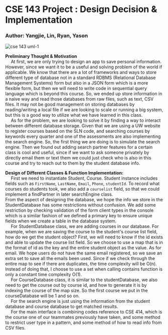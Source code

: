 
CSE 143 Project : Design Decision & Implementation
===

### Author: Yangjie, Lin, Ryan, Yason

![cse 143 uml-1](https://user-images.githubusercontent.com/50006786/101194012-3e737f80-3612-11eb-9ed2-82937c5b632f.png)

**Preliminary Thought & Motivation**\
&emsp; At first, we are only trying to design an app to save personal information. However, since we
want it to be a useful and solving problem of the world if applicable. We know that there are a lot of frameworks and ways
to store different type of database not in a standard RDBMS (Relational Database Management Systems) form but also in a JSON form which is a more flexible form, but then we will need to write code in sequential query language which is beyond this course. So, we ended up store information in a naive way and read those databases from raw files, such as
text, CSV files. It may not be good management on storing databases by reading/writing a local file if we are looking to scale or
running a big system, but this is a good way to utilize what we have learned in this class.\
&emsp; As for the problem, we are looking to solve it by finding a way to interact between different database storage.
Given that we are using a UW website to register courses based on the SLN code, and searching courses by keywords
every quarter and one of the assessments are also implementing the search engine. So, the first thing we are doing is to
simulate the search engine. Then we found out adding search partner features for a certain class is cool and useful, since
if we want to ask someone privately by directly email them or text them we could just check who is also in this course and try to reach out to them by the student database info.

**Design of Different Classes & Function Implementation:**\
&emsp; First we need to instantiate Student, Course.
Student instance includes fields such as `FirstName`, `LastName`, `Email`, `Phone`, `studentId`.
To record what courses do students took, we also add a `courselist` field, so that we could implement a findPartner in later searchEngine class.\
From the aspect of designing the database, we hope the info we store in the StudentDatabase has some restrictions without confusion. We add some restriction by checking validation of the form client types in the console which is a similar fashion of we defined a primary key to ensure unique fields when we create
a table in the database system.\
&emsp; For StudentDatabase class, we are adding courses in our database. For example, when we are saving the course to the student's course list field,
how do we get the student object? First, we will need to know if the id exists and able to update the course list field.
So we choose to use a map that is in the format of id as the key and the entire student object as the value.
As for email. We hope users do not have the same email registered, so we save an extra set to save all the emails been used.
Since if we check through the entire map to see if there are duplicates, the time complexity will be O(n). Instead of doing that,
I choose to use a set when calling contains function is only a constant time complexity O(1).\
&emsp; For CourseDatabase class, it is similar to the studentDatabase, we also need to get the course out by course id, and how to generate it is by indexing the course of the map size.
So the first course we put in the courseDatabase will be 1 and so on.\
&emsp; For the search engine is just using the information from the student database and course database to get matched results.\
&emsp; For the main interface is combining codes reference to CSE 414, which is the course one of our teammates previously have taken,
and some method to restrict user type in a pattern, and some method of how to read info from CSV files.
